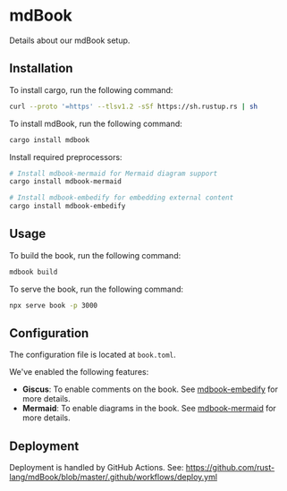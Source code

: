 # mdBook

Details about our mdBook setup.

## Installation

To install cargo, run the following command:

```bash
curl --proto '=https' --tlsv1.2 -sSf https://sh.rustup.rs | sh
```

To install mdBook, run the following command:

```bash
cargo install mdbook
```

Install required preprocessors:

```sh
# Install mdbook-mermaid for Mermaid diagram support
cargo install mdbook-mermaid

# Install mdbook-embedify for embedding external content
cargo install mdbook-embedify
```

## Usage

To build the book, run the following command:

```bash
mdbook build
```

To serve the book, run the following command:

```bash
npx serve book -p 3000
```

## Configuration

The configuration file is located at `book.toml`.

We've enabled the following features:

* **Giscus**: To enable comments on the book. See [mdbook-embedify](https://mr-addict.github.io/mdbook-embedify/third-party/giscus.html) for more details.
* **Mermaid**: To enable diagrams in the book. See [mdbook-mermaid](https://github.com/badboy/mdbook-mermaid) for more details.

## Deployment

Deployment is handled by GitHub Actions. See: <https://github.com/rust-lang/mdBook/blob/master/.github/workflows/deploy.yml>

